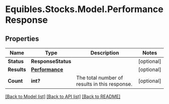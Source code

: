 # Equibles.Stocks.Model.PerformanceResponse
## Properties

Name | Type | Description | Notes
------------ | ------------- | ------------- | -------------
**Status** | **ResponseStatus** |  | [optional] 
**Results** | [**Performance**](Performance.md) |  | [optional] 
**Count** | **int?** | The total number of results in this response. | [optional] 

[[Back to Model list]](../README.md#documentation-for-models) [[Back to API list]](../README.md#documentation-for-api-endpoints) [[Back to README]](../README.md)

